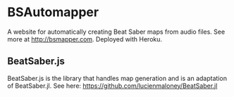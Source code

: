 # BSAutomapper

A website for automatically creating Beat Saber maps from audio files. See more at http://bsmapper.com. Deployed with Heroku.

## BeatSaber.js

BeatSaber.js is the library that handles map generation and is an adaptation of BeatSaber.jl. See here: https://github.com/lucienmaloney/BeatSaber.jl
